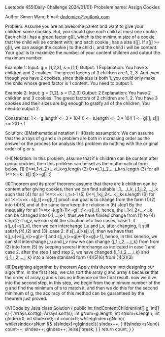 Leetcode 455(Daily-Challenge 2024/01/01)
Probelem name:
Assign Cookies

Author Simon Wang
Email: dodomicc@outlook.com

Problem:
Assume you are an awesome parent and want to give your children some cookies. But, you should give each child at most one cookie.
Each child i has a greed factor g[i], which is the minimum size of a cookie that the child will be content with; and each cookie j has a size s[j]. If s[j] >= g[i], we can assign the cookie j to the child i, and the child i will be content. Your goal is to maximize the number of your content children and output the maximum number.

Example 1:
Input: g = [1,2,3], s = [1,1]
Output: 1
Explanation: You have 3 children and 2 cookies. The greed factors of 3 children are 1, 2, 3. 
And even though you have 2 cookies, since their size is both 1, you could only make the child whose greed factor is 1 content.
You need to output 1.

Example 2:
Input: g = [1,2], s = [1,2,3]
Output: 2
Explanation: You have 2 children and 3 cookies. The greed factors of 2 children are 1, 2. 
You have 3 cookies and their sizes are big enough to gratify all of the children, 
You need to output 2.
 
Constraints:
1 <= g.length <= 3 * 104
0 <= s.length <= 3 * 104
1 <= g[i], s[j] <= 231 - 1

Solution:
(I)Mathematicial notation 
(I-I)Basic assumption: 
We can assume that the arrays of g and s in problem are both in increasing order as the answer or the process for analysis this problem do nothing with the original order of g or s. 

(I-II)Notation:
In this problem, assume that if k children can be content after giving cookies, then this problem can be set as the mathematical form below. 
(1)  0<=i_1<i_2<...<i_k<g.length 
(2)  0<=j_1,j_2,...,j_k<s.length
(3)  for all 1<=t<=k : s[j_t]>=g[i_t]

(II)Theorem and its proof
theorem: 
assume that there are k children can be content after giving cookies, then we can find suitable i_1,...,i_k, j_1,j_2,...,j_k such that
(4) for all 1<=t<=k : i_t=t-1
(5) 0<=j_1<j_2<...<j_k<s.length
(6) for all 1<=t<=k : s[j_t]>=g[i_t]
proof: 
our goal is to change from the form (1)(2) into (4)(5) and at the same time keep the relation in (6)
step1
By the inequality for all 1<=t<=k:g[t-1]<=g[i_t]<=s[j_t], hence, the i_1<i_2<...<i_k can be changed into 0,1,...,k-1, thus we have finised change from (1) to (4)
step 2;
if u<v and j_u>j_v, we can split the situation into two cases, 
case 1: if s[j_u]=s[j_v], then we can interchange j_u and j_v, after changing, it still satisfy(4),(2) and (3).
case 2: if s[j_u]>s[j_v], then we have that s[j_u]>s[j_v]>=g[v-1] and s[j_v]>=g[v-1]>=g[u-1], hence, in this senerio, we can still interchange j_u and j_v 
now we can change {j_1,j_2,...,j_k} from from (2) into form (5) by keeping several interchange as indicated in case 1 and case 2. 
after the step 1 and step 2, we have changed {i_1,i_2,...,i_k} and {j_1,j_2,...,j_k} into a more standard form (4)(5)(6) from (1)(2)(3)

(III)Designing algorithm by theorem
Apply this theorem into designing our algorithm. in the first step, we can sort the array g and array s because that the order of array g and s has no influence on the final result. now we dive into the second step, in this step, we begin from the minimum number of the g and find the minimum of s to match it, and then we do this for the second minimum of g, the acciracy of this method can be guaranteed by the theorem just proved.

(IV)Code by Java
class Solution {
    public int findContentChildren(int[] g, int[] s) {
        Arrays.sort(g);
        Arrays.sort(s);
        int gNum=g.length;
        int sNum=s.length;
        int gIndex=0;
        int sIndex=0;
        int count=0;
        while(gIndex<gNum){
            while(sIndex<sNum && s[sIndex]<g[gIndex]){
                sIndex++;
            }
            if(sIndex<sNum){
                count++;
                sIndex++;
                gIndex++;
            }else{
                break;
            }
        }
        return count;
    }
}
